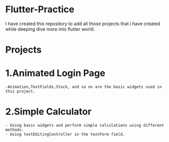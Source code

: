 # Flutter-Practice

I have created this repository to add all those projects that i have created while deeping dive more into flutter world.

# Projects

# 1.Animated Login Page

    -Animation,TextFields,Stack, and so on are the basic widgets used in this project.

# 2.Simple Calculator

    - Using basic widgets and perform simple calculations using different methods.
    - Using textEditingController in the textForm field.
